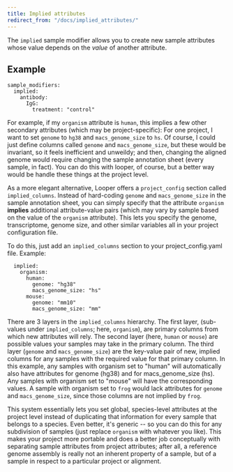 ```yaml
---
title: Implied attributes
redirect_from: "/docs/implied_attributes/"
---
```


The `implied` sample modifier allows you to create new sample attributes whose value depends on the *value* of another attribute.

## Example

```
sample_modifiers:
  implied:
    antibody:
      IgG:
      	treatment: "control"
```




For example, if my `organism` attribute is `human`, this implies a few other secondary attributes (which may be project-specific): For one project, I want to set `genome` to `hg38` and `macs_genome_size` to `hs`. Of course, I could just define columns called `genome` and `macs_genome_size`, but these would be invariant, so it feels inefficient and unweildy; and then, changing the aligned genome would require changing the sample annotation sheet (every sample, in fact). You can do this with looper, of course, but a better way would be handle these things at the project level.

As a more elegant alternative, Looper offers a `project_config` section called `implied_columns`. Instead of hard-coding `genome` and `macs_genome_size` in the sample annotation sheet, you can simply specify that the attribute `organism` **implies** additional attribute-value pairs (which may vary by sample based on the value of the `organism` attribute). This lets you specify the genome, transcriptome, genome size, and other similar variables all in your project configuration file.

To do this, just add an `implied_columns` section to your project_config.yaml file. Example:

```
  implied:
    organism:
      human:
        genome: "hg38"
        macs_genome_size: "hs"
      mouse:
        genome: "mm10"
        macs_genome_size: "mm"
```

There are 3 layers in the `implied_columns` hierarchy. The first layer, (sub-values under `implied_columns`; here, `organism`), are primary columns from which new attributes will rely. The second layer (here, `human` or `mouse`) are possible values your samples may take in the primary column. The third layer (`genome` and `macs_genome_size`) are the key-value pair of new, implied columns for any samples with the required value for that primary column. In this example, any samples with organism set to "human" will automatically also have attributes for genome (hg38) and for macs_genome_size (hs). Any samples with organism set to "mouse" will have the corresponding values. A sample with organism set to `frog` would lack attributes for `genome` and `macs_genome_size`, since those columns are not implied by `frog`.

This system essentially lets you set global, species-level attributes at the project level instead of duplicating that information for every sample that belongs to a species. Even better, it's generic -- so you can do this for any subdivision of samples (just replace `organism` with whatever you like). This makes your project more portable and does a better job conceptually with separating sample attributes from project attributes; after all, a reference genome assembly is really not an inherent property of a sample, but of a sample in respect to a particular project or alignment.

